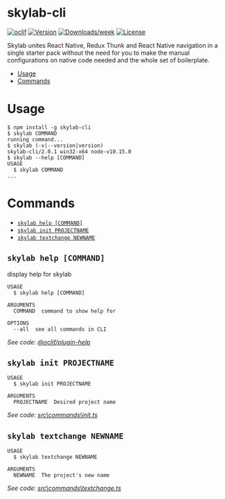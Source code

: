 skylab-cli
==========



[![oclif](https://img.shields.io/badge/cli-oclif-brightgreen.svg)](https://oclif.io)
[![Version](https://img.shields.io/npm/v/skylab-cli.svg)](https://npmjs.org/package/skylab-cli)
[![Downloads/week](https://img.shields.io/npm/dw/skylab-cli.svg)](https://npmjs.org/package/skylab-cli)
[![License](https://img.shields.io/npm/l/skylab-cli.svg)](https://github.com/AylanBoscarino/skylab-cli/blob/master/package.json)

Skylab unites React Native, Redux Thunk and React Native navigation in a single starter pack without the need for you to make the manual configurations on native 
code needed and the whole set of boilerplate.

<!-- toc -->
* [Usage](#usage)
* [Commands](#commands)
<!-- tocstop -->
# Usage
<!-- usage -->
```sh-session
$ npm install -g skylab-cli
$ skylab COMMAND
running command...
$ skylab (-v|--version|version)
skylab-cli/2.0.1 win32-x64 node-v10.15.0
$ skylab --help [COMMAND]
USAGE
  $ skylab COMMAND
...
```
<!-- usagestop -->
# Commands
<!-- commands -->
* [`skylab help [COMMAND]`](#skylab-help-command)
* [`skylab init PROJECTNAME`](#skylab-init-projectname)
* [`skylab textchange NEWNAME`](#skylab-textchange-newname)

## `skylab help [COMMAND]`

display help for skylab

```
USAGE
  $ skylab help [COMMAND]

ARGUMENTS
  COMMAND  command to show help for

OPTIONS
  --all  see all commands in CLI
```

_See code: [@oclif/plugin-help](https://github.com/oclif/plugin-help/blob/v2.1.6/src\commands\help.ts)_

## `skylab init PROJECTNAME`

```
USAGE
  $ skylab init PROJECTNAME

ARGUMENTS
  PROJECTNAME  Desired project name
```

_See code: [src\commands\init.ts](https://github.com/AylanBoscarino/skylab-cli/blob/v2.0.1/src\commands\init.ts)_

## `skylab textchange NEWNAME`

```
USAGE
  $ skylab textchange NEWNAME

ARGUMENTS
  NEWNAME  The project's new name
```

_See code: [src\commands\textchange.ts](https://github.com/AylanBoscarino/skylab-cli/blob/v2.0.1/src\commands\textchange.ts)_
<!-- commandsstop -->
